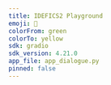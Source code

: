 ```yaml
---
title: IDEFICS2 Playground
emoji: 🐨
colorFrom: green
colorTo: yellow
sdk: gradio
sdk_version: 4.21.0
app_file: app_dialogue.py
pinned: false
---
```



